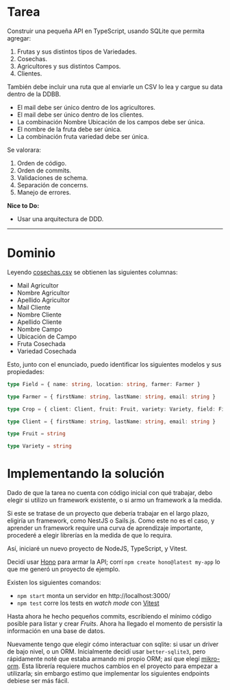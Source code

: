 # Tarea
Construir una pequeña API en TypeScript, usando SQLite que permita agregar:

1. Frutas y sus distintos tipos de Variedades.
2. Cosechas.
3. Agricultores y sus distintos Campos.
4. Clientes.

También debe incluir una ruta que al enviarle un CSV lo lea y cargue su data dentro de la DDBB.

- El mail debe ser único dentro de los agricultores.
- El mail debe ser único dentro de los clientes.
- La combinación Nombre Ubicación de los campos debe ser única.
- El nombre de la fruta debe ser única.
- La combinación fruta variedad debe ser única.

Se valorara:

1. Orden de código.
2. Orden de commits.
3. Validaciones de schema.
4. Separación de concerns.
5. Manejo de errores.

**Nice to Do:**
- Usar una arquitectura de DDD.

---

# Dominio
Leyendo [cosechas.csv](./cosechas.csv) se obtienen las siguientes columnas:

- Mail Agricultor
- Nombre Agricultor
- Apellido Agricultor
- Mail Cliente
- Nombre Cliente
- Apellido Cliente
- Nombre Campo
- Ubicación de Campo
- Fruta Cosechada
- Variedad Cosechada

Esto, junto con el enunciado, puedo identificar los siguientes modelos y sus propiedades:

```typescript
type Field = { name: string, location: string, farmer: Farmer }

type Farmer = { firstName: string, lastName: string, email: string }

type Crop = { client: Client, fruit: Fruit, variety: Variety, field: Field }

type Client = { firstName: string, lastName: string, email: string }

type Fruit = string

type Variety = string
```


# Implementando la solución

Dado de que la tarea no cuenta con código inicial con qué trabajar, debo elegir si utilizo un framework existente, o si armo un framework a la medida.

Si este se tratase de un proyecto que debería trabajar en el largo plazo, eligiría un framework, como NestJS o Sails.js. Como este no es el caso, y aprender un framework require una curva de aprendizaje importante, procederé a elegir librerías en la medida de que lo requira.

Así, iniciaré un nuevo proyecto de NodeJS, TypeScript, y Vitest.

Decidí usar [Hono](https://hono.dev/) para armar la API; corrí `npm create hono@latest my-app` lo que me generó un proyecto de ejemplo.

Existen los siguientes comandos:
- `npm start` monta un servidor en http://localhost:3000/
- `npm test` corre los tests en _watch mode_ con [Vitest](https://vitest.dev/)

Hasta ahora he hecho pequeños commits, escribiendo el mínimo código posible para listar y crear _Fruits_. Ahora ha llegado el momento de persistir la información en una base de datos.

Nuevamente tengo que elegir cómo interactuar con sqlite: si usar un driver de bajo nivel, o un ORM. Inicialmente decidí usar `better-sqlite3`, pero rápidamente noté que estaba armando mi propio ORM; así que elegí [mikro-orm](https://mikro-orm.io/). Esta librería requiere muchos cambios en el proyecto para empezar a utilizarla; sin embargo estimo que implementar los siguientes endpoints debiese ser más fácil.
